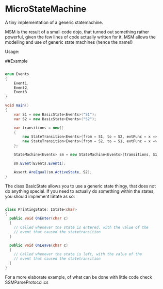 # MicroStateMachine
A tiny implementation of a generic statemachine.

MSM is the result of a small code dojo, that turned out something rather powerful,
given the few lines of code actually written for it. MSM allows the modelling
and use of generic state machines (hence the name!)

Usage:

##Example

```C#

enum Events
{
    Event1,
    Event2,
    Event3
}

void main()
{
    var S1 = new BasicState<Events>("S1");
    var S2 = new BasicState<Events>("S2");

    var transitions = new[]
    {
        new StateTransition<Events>{from = S1, to = S2, evtFunc = x => x == Events.Event1, guard = null },
        new StateTransition<Events>{from = S2, to = S1, evtFunc = x => x == Events.Event2, guard = null },
    };

    StateMachine<Events> sm = new StateMachine<Events>(transitions, S1);

    sm.Event(Events.Event1);

    Assert.AreEqual(sm.ActiveState, S2);
}
```

The class BasicState allows you to use a generic state thingy, that does not do anything special.
If you need to actually do something within the states, you should implement IState as so:
```C#

class PrintingState: IState<char>
{
  public void OnEnter(char c)
  {
    // Called whenever the state is entered, with the value of the
    // event that caused the statetransition
  }

  public void OnLeave(char c)
  {
    // Called whenever the state is left, with the value of the
    // event that caused the statetransition
  }
}
```

For a more elaborate example, of what can be done with little code check SSMParseProtocol.cs
